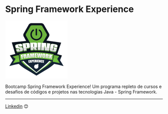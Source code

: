 # Spring Framework Experience

![spring framework experience](img/spring-framework-experience.png)

Bootcamp Spring Framework Experience! Um programa repleto de cursos e desafios de códigos e projetos nas tecnologias Java - Spring Framework. 


---
[Linkedin](https://www.linkedin.com/in/wellitonfernandes/) 😊

